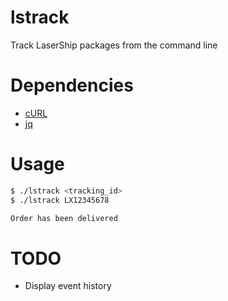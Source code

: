 # lstrack

Track LaserShip packages from the command line

# Dependencies

* [cURL](https://curl.haxx.se/)
* [jq](https://stedolan.github.io/jq/)


# Usage

```sh
$ ./lstrack <tracking_id>
$ ./lstrack LX12345678

Order has been delivered
```

# TODO

* Display event history

